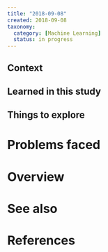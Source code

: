 ```yaml
---
title: "2018-09-08"
created: 2018-09-08
taxonomy:
  category: [Machine Learning]
  status: in progress
---
```


## Context

## Learned in this study

## Things to explore

# Problems faced

# Overview

# See also

# References
